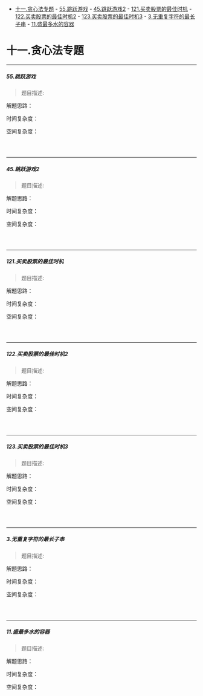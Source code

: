 - [十一.贪心法专题](#十一贪心法专题)
        - [55.跳跃游戏](#55跳跃游戏)
        - [45.跳跃游戏2](#45跳跃游戏2)
        - [121.买卖股票的最佳时机](#121买卖股票的最佳时机)
        - [122.买卖股票的最佳时机2](#122买卖股票的最佳时机2)
        - [123.买卖股票的最佳时机3](#123买卖股票的最佳时机3)
        - [3.无重复字符的最长子串](#3无重复字符的最长子串)
        - [11.盛最多水的容器](#11盛最多水的容器)


# 十一.贪心法专题

---------------------------
##### 55.跳跃游戏
>题目描述:

解题思路：

时间复杂度：

空间复杂度：

```cpp


```

<br>


---------------------------
##### 45.跳跃游戏2
>题目描述:

解题思路：

时间复杂度：

空间复杂度：

```cpp


```

<br>


---------------------------
##### 121.买卖股票的最佳时机 
>题目描述:

解题思路：

时间复杂度：

空间复杂度：

```cpp


```

<br>


---------------------------
##### 122.买卖股票的最佳时机2
>题目描述:

解题思路：

时间复杂度：

空间复杂度：

```cpp


```

<br>


---------------------------
##### 123.买卖股票的最佳时机3
>题目描述:

解题思路：

时间复杂度：

空间复杂度：

```cpp


```

<br>



---------------------------
##### 3.无重复字符的最长子串
>题目描述:

解题思路：

时间复杂度：

空间复杂度：

```cpp


```

<br>



---------------------------
##### 11.盛最多水的容器
>题目描述:

解题思路：

时间复杂度：

空间复杂度：

```cpp


```

<br>


